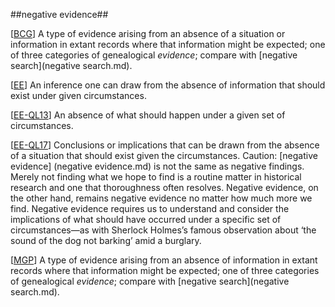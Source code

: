 ##negative evidence##

\[[BCG](SOURCES.md#BCG)\] A type of evidence arising from an absence of a situation or information in extant records where that information might be expected; one of three categories of genealogical *evidence*; compare with [negative search](negative search.md).

\[[EE](SOURCES.md#EE)\]  An inference one can draw from the absence of information that should exist under given circumstances.

\[[EE-QL13](SOURCES.md#EE-QL13)\] An absence of what should happen under a given set of circumstances.

\[[EE-QL17](SOURCES.md#EE-QL17)\] Conclusions or implications that can be drawn from the absence of a situation that should exist given the circumstances. Caution: [negative evidence] (negative evidence.md) is not the same as negative findings. Merely not finding what we hope to find is a routine matter in historical research and one that thoroughness often resolves. Negative evidence, on the other hand, remains negative evidence no matter how much more we find. Negative evidence requires us to understand and consider the implications of what should have occurred under a specific set of circumstances—as with Sherlock Holmes’s famous observation about ‘the sound of the dog not barking’ amid a burglary.

\[[MGP](SOURCES.md#MGP)\] A type of evidence arising from an absence of information in extant records where that information might be expected; one of three categories of genealogical *evidence*; compare with [negative search](negative search.md).
